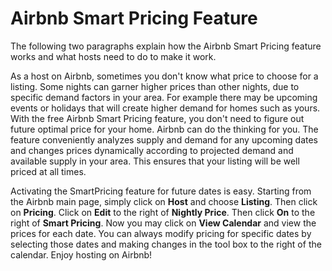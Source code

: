 # Airbnb Smart Pricing Feature

The following two paragraphs explain how the Airbnb Smart Pricing feature works and what hosts need to do to make it work.

As a host on Airbnb, sometimes you don't know what price to choose for a listing. Some nights can garner higher prices than other nights, due to specific demand factors in your area. For example there may be upcoming events or holidays that will create higher demand for homes such as yours. With the free Airbnb Smart Pricing feature, you don't need to figure out future optimal price for your home.  Airbnb can do the thinking for you. The feature conveniently analyzes supply and demand for any upcoming dates and changes prices dynamically according to projected demand and available supply in your area. This ensures that your listing will be well priced at all times.

Activating the SmartPricing feature for future dates is easy.  Starting from the Airbnb main page, simply click on **Host** and choose **Listing**. Then click on **Pricing**. Click on **Edit** to the right of **Nightly Price**. Then click **On** to the right of **Smart Pricing**. Now you may click on **View Calendar** and view the prices for each date. You can always modify pricing for specific dates by selecting those dates and making changes in the tool box to the right of the calendar. Enjoy hosting on Airbnb!
